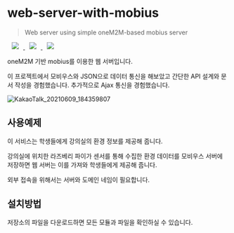 # web-server-with-mobius
> Web server using simple oneM2M-based mobius server

<a href="https://nodejs.org/ko/">
    <img 
        src="http://img.shields.io/badge/-Node.js-white?style=flat&logo=Node.js&link=https://nodejs.org/ko/"
        style="height : auto; margin-left : 10px; margin-right : 10px;"/>
</a>
<a href="https://developer.mozilla.org/ko/docs/Web/CSS">
    <img 
        src="http://img.shields.io/badge/-CSS-orange?style=flat&logo=CSS&link=https://developer.mozilla.org/ko/docs/Web/CSS"
        style="height : auto; margin-left : 10px; margin-right : 10px;"/>
</a>
<a href="https://developer.mozilla.org/ko/docs/Web/HTML">
    <img 
        src="http://img.shields.io/badge/-html-blue?style=flat&logo=html&link=https://developer.mozilla.org/ko/docs/Web/HTML"
        style="height : auto; margin-left : 10px; margin-right : 10px;"/>
</a>

oneM2M 기반 mobius를 이용한 웹 서버입니다.

이 프로젝트에서 모비우스와 JSON으로 데이터 통신을 해보았고 간단한 API 설계와 문서 작성을 경험했습니다. 추가적으로 Ajax 통신을 경험했습니다.

![KakaoTalk_20210609_184359807](https://user-images.githubusercontent.com/75168305/123225740-f7959a80-d50d-11eb-8c4a-b82cc325af65.jpg)

## 사용예제

이 서비스는 학생들에게 강의실의 환경 정보를 제공해 줍니다.

강의실에 위치한 라즈베리 파이가 센서를 통해 수집한 환경 데이터를 모비우스 서버에 저장하면 웹 서버는 이를 가져와 학생들에게 제공해 줍니다.

외부 접속을 위해서는 서버와 도메인 네임이 필요합니다.

## 설치방법

저장소의 파일을 다운로드하면 모든 모듈과 파일을 확인하실 수 있습니다.
